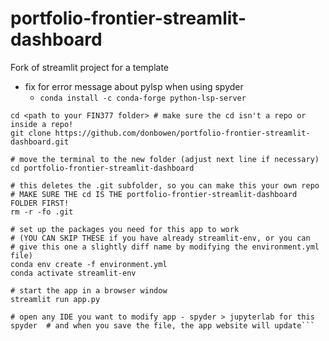 # portfolio-frontier-streamlit-dashboard
 Fork of streamlit project for a template
 - fix for error message about pylsp when using spyder 
   - ```conda install -c conda-forge python-lsp-server ```
 
```# download files (you can do this via github desktop too)
cd <path to your FIN377 folder> # make sure the cd isn't a repo or inside a repo!
git clone https://github.com/donbowen/portfolio-frontier-streamlit-dashboard.git

# move the terminal to the new folder (adjust next line if necessary)
cd portfolio-frontier-streamlit-dashboard  

# this deletes the .git subfolder, so you can make this your own repo
# MAKE SURE THE cd IS THE portfolio-frontier-streamlit-dashboard FOLDER FIRST!
rm -r -fo .git 

# set up the packages you need for this app to work 
# (YOU CAN SKIP THESE if you have already streamlit-env, or you can 
# give this one a slightly diff name by modifying the environment.yml file)
conda env create -f environment.yml
conda activate streamlit-env

# start the app in a browser window
streamlit run app.py

# open any IDE you want to modify app - spyder > jupyterlab for this
spyder  # and when you save the file, the app website will update```
